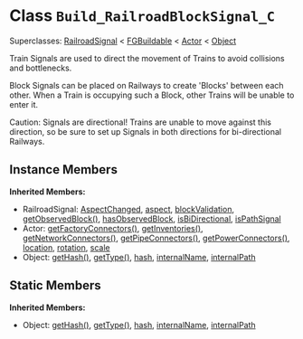 # Class <code>Build_RailroadBlockSignal_C</code>

Superclasses: <a href="RailroadSignal.md">RailroadSignal</a> < <a href="FGBuildable.md">FGBuildable</a> < <a href="Actor.md">Actor</a> < <a href="Object.md">Object</a>

Train Signals are used to direct the movement of Trains to avoid collisions and bottlenecks.

Block Signals can be placed on Railways to create 'Blocks' between each other. When a Train is occupying such a Block, other Trains will be unable to enter it.

Caution: Signals are directional! Trains are unable to move against this direction, so be sure to set up Signals in both directions for bi-directional Railways.
## Instance Members
<b>Inherited Members:</b>
- RailroadSignal: <a href="RailroadSignal.md#AspectChanged">AspectChanged</a>, <a href="RailroadSignal.md#aspect">aspect</a>, <a href="RailroadSignal.md#blockValidation">blockValidation</a>, <a href="RailroadSignal.md#getObservedBlock">getObservedBlock()</a>, <a href="RailroadSignal.md#hasObservedBlock">hasObservedBlock</a>, <a href="RailroadSignal.md#isBiDirectional">isBiDirectional</a>, <a href="RailroadSignal.md#isPathSignal">isPathSignal</a>
- Actor: <a href="Actor.md#getFactoryConnectors">getFactoryConnectors()</a>, <a href="Actor.md#getInventories">getInventories()</a>, <a href="Actor.md#getNetworkConnectors">getNetworkConnectors()</a>, <a href="Actor.md#getPipeConnectors">getPipeConnectors()</a>, <a href="Actor.md#getPowerConnectors">getPowerConnectors()</a>, <a href="Actor.md#location">location</a>, <a href="Actor.md#rotation">rotation</a>, <a href="Actor.md#scale">scale</a>
- Object: <a href="Object.md#getHash">getHash()</a>, <a href="Object.md#getType">getType()</a>, <a href="Object.md#hash">hash</a>, <a href="Object.md#internalName">internalName</a>, <a href="Object.md#internalPath">internalPath</a>
## Static Members
<b>Inherited Members:</b>
- Object: <a href="Object.md#getHash">getHash()</a>, <a href="Object.md#getType">getType()</a>, <a href="Object.md#hash">hash</a>, <a href="Object.md#internalName">internalName</a>, <a href="Object.md#internalPath">internalPath</a>